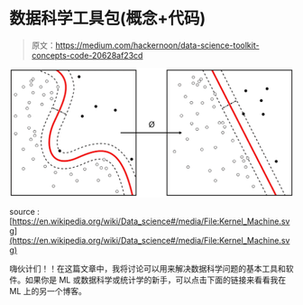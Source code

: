 # 数据科学工具包(概念+代码)

> 原文：<https://medium.com/hackernoon/data-science-toolkit-concepts-code-20628af23cd>

![](img/a0a0d0d2f08a1d1a92bc41369c9ed946.png)

source : [https://en.wikipedia.org/wiki/Data_science#/media/File:Kernel_Machine.svg](https://en.wikipedia.org/wiki/Data_science#/media/File:Kernel_Machine.svg)

嗨伙计们！！在这篇文章中，我将讨论可以用来解决数据科学问题的基本工具和软件。如果你是 ML 或数据科学或统计学的新手，可以点击下面的链接来看看我在 ML 上的另一个博客。